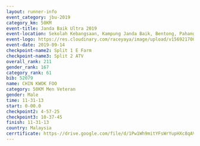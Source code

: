 ```yaml
---
layout: runner-info 
event_category: jbu-2019 
category_km: 50KM 
event-title: Janda Baik Ultra 2019  
event-location: Sekolah Kebangsaan, Kampung Janda Baik, Bentong, Pahang, Malaysia 
event-logo: https://res.cloudinary.com/raceyaya/image/upload/v1569217009/logo/janda-baik_vch1pc.jpg 
event-date: 2019-09-14 
checkpoint-name2: Split 1 E Farm 
checkpoint-name3: Split 2 ATV 
overall_rank: 211
gender_rank: 167
category_rank: 61
bib: 52079
name: CHIN KWOK FOO
category: 50KM Men Veteran
gender: Male
time: 11-31-13
start: 0-00.0
checkpoint2: 4-57-25
checkpoint3: 10-37-45
finish: 11-31-13
country: Malaysia
cerrtificate: https-//drive.google.com/file/d/1Pw1Wh9mitYFsWrYupHXc8qAVqBfFv9CN/view?usp=sharing
---
```

